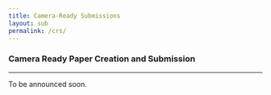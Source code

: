 ```yaml
---
title: Camera-Ready Submissions
layout: sub
permalink: /crs/
---
```


<h3>Camera Ready Paper Creation and Submission</h3>
<hr/>
To be announced soon.

